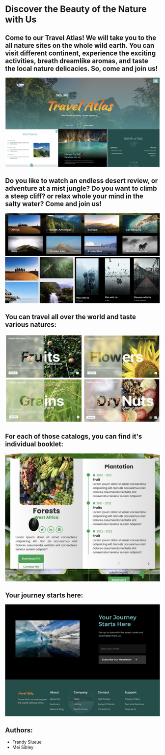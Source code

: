 # Discover the Beauty of the Nature with Us
## Come to our Travel Atlas! We will take you to the all nature sites on the whole wild earth. You can visit different continent, experience the exciting activities, breath dreamlike aromas, and taste the local nature delicacies. So, come and join us!
![Alt text](Screen-shots/about-1.jpeg)

## Do you like to watch an endless desert review, or adventure at a mist jungle? Do you want to climb a steep cliff? or relax whole your mind in the salty water? Come and join us!
![Alt text](Screen-shots/destination.jpeg)

## You can travel all over the world and taste various natures:
![Alt text](Screen-shots/botany.jpeg)

## For each of those catalogs, you can find it's individual booklet:
![Alt text](Screen-shots/booklet1.jpeg)

## Your journey starts here:
![Alt text](<Screen-shots/journey starts.jpeg>)

## Authors:
- Frandy Slueue
- Mei Sibley
